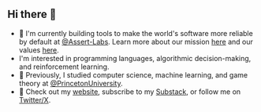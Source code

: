 ## Hi there 👋
- 🔭 I'm currently building tools to make the world's software more reliable by default at [@Assert-Labs](https://github.com/Assert-Labs). Learn more about our mission [here](https://assertlabs.dev/about/mission) and our values [here](https://assertlabs.dev/about/tao).
- I'm interested in programming languages, algorithmic decision-making, and reinforcement learning.
- 📖 Previously, I studied computer science, machine learning, and game theory at [@PrincetonUniversity](https://github.com/princetonuniversity).
- 👀 Check out my [website](https://devinplumb.com), subscribe to my [Substack](https://substack.com/@devinplumb), or follow me on [Twitter/X](https://x.com/devin_plumb).
